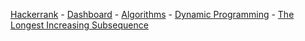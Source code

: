 <a href="https://www.hackerrank.com">Hackerrank</a> - 
<a href="https://www.hackerrank.com/dashboard">Dashboard</a> - 
<a href="https://www.hackerrank.com/domains/algorithms">Algorithms</a> - 
<a href="https://www.hackerrank.com/domains/algorithms/dynamic-programming">Dynamic Programming</a> - 
<a href="https://www.hackerrank.com/challenges/longest-increasing-subsequent">The Longest Increasing Subsequence</a>